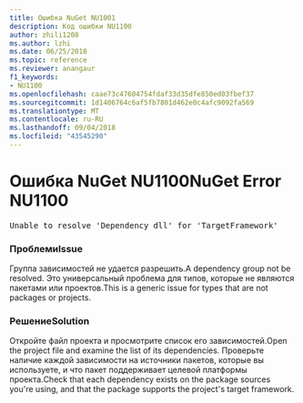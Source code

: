 ```yaml
---
title: Ошибка NuGet NU1001
description: Код ошибки NU1100
author: zhili1208
ms.author: lzhi
ms.date: 06/25/2018
ms.topic: reference
ms.reviewer: anangaur
f1_keywords:
- NU1100
ms.openlocfilehash: caae73c47604754fdaf33d35dfe850ed03fbef37
ms.sourcegitcommit: 1d1406764c6af5fb7801d462e0c4afc9092fa569
ms.translationtype: MT
ms.contentlocale: ru-RU
ms.lasthandoff: 09/04/2018
ms.locfileid: "43545290"
---
```

# <a name="nuget-error-nu1100"></a><span data-ttu-id="fd100-103">Ошибка NuGet NU1100</span><span class="sxs-lookup"><span data-stu-id="fd100-103">NuGet Error NU1100</span></span>

<pre>Unable to resolve 'Dependency dll' for 'TargetFramework'</pre>

### <a name="issue"></a><span data-ttu-id="fd100-104">Проблеми</span><span class="sxs-lookup"><span data-stu-id="fd100-104">Issue</span></span>
<span data-ttu-id="fd100-105">Группа зависимостей не удается разрешить.</span><span class="sxs-lookup"><span data-stu-id="fd100-105">A dependency group not be resolved.</span></span> <span data-ttu-id="fd100-106">Это универсальный проблема для типов, которые не являются пакетами или проектов.</span><span class="sxs-lookup"><span data-stu-id="fd100-106">This is a generic issue for types that are not packages or projects.</span></span>

### <a name="solution"></a><span data-ttu-id="fd100-107">Решение</span><span class="sxs-lookup"><span data-stu-id="fd100-107">Solution</span></span>
<span data-ttu-id="fd100-108">Откройте файл проекта и просмотрите список его зависимостей.</span><span class="sxs-lookup"><span data-stu-id="fd100-108">Open the project file and examine the list of its dependencies.</span></span> <span data-ttu-id="fd100-109">Проверьте наличие каждой зависимости на источники пакетов, которые вы используете, и что пакет поддерживает целевой платформы проекта.</span><span class="sxs-lookup"><span data-stu-id="fd100-109">Check that each dependency exists on the package sources you're using, and that the package supports the project's target framework.</span></span>